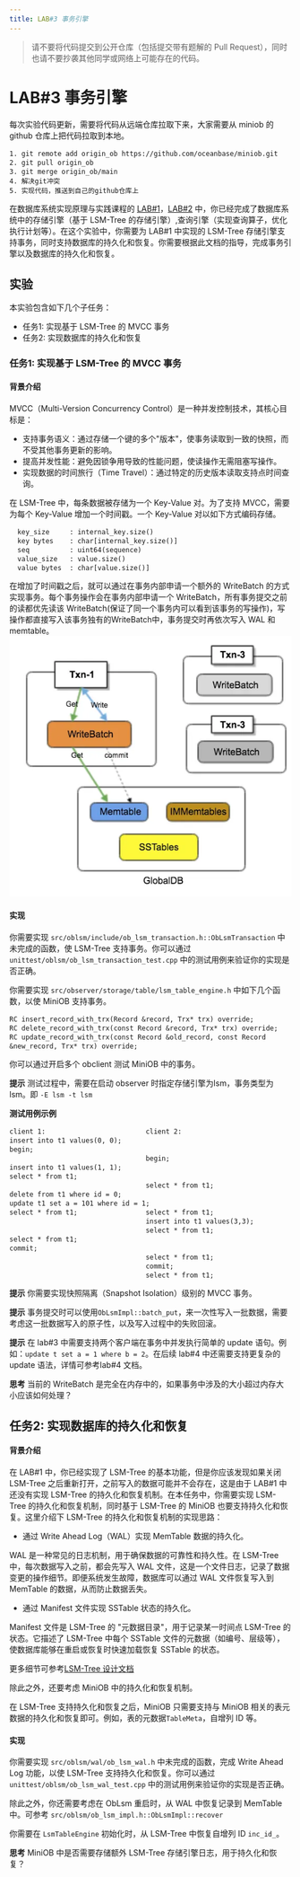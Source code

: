 ```yaml
---
title: LAB#3 事务引擎
---
```


> 请不要将代码提交到公开仓库（包括提交带有题解的 Pull Request），同时也请不要抄袭其他同学或网络上可能存在的代码。

# LAB#3 事务引擎

每次实验代码更新，需要将代码从远端仓库拉取下来，大家需要从 miniob 的 github 仓库上把代码拉取到本地。

```
1. git remote add origin_ob https://github.com/oceanbase/miniob.git
2. git pull origin_ob
3. git merge origin_ob/main
4. 解决git冲突
5. 实现代码，推送到自己的github仓库上
```

在数据库系统实现原理与实践课程的 [LAB#1](lab1.md)，[LAB#2](lab2.md) 中，你已经完成了数据库系统中的存储引擎（基于 LSM-Tree 的存储引擎）,查询引擎（实现查询算子，优化执行计划等）。在这个实验中，你需要为 LAB#1 中实现的 LSM-Tree 存储引擎支持事务，同时支持数据库的持久化和恢复。你需要根据此文档的指导，完成事务引擎以及数据库的持久化和恢复。

## 实验

本实验包含如下几个子任务：

- 任务1: 实现基于 LSM-Tree 的 MVCC 事务
- 任务2: 实现数据库的持久化和恢复

### 任务1: 实现基于 LSM-Tree 的 MVCC 事务

#### 背景介绍
MVCC（Multi-Version Concurrency Control）是一种并发控制技术，其核心目标是：

* 支持事务语义：通过存储一个键的多个"版本"，使事务读取到一致的快照，而不受其他事务更新的影响。
* 提高并发性能：避免因锁争用导致的性能问题，使读操作无需阻塞写操作。
* 实现数据的时间旅行（Time Travel）：通过特定的历史版本读取支持点时间查询。

在 LSM-Tree 中，每条数据被存储为一个 Key-Value 对。为了支持 MVCC，需要为每个 Key-Value 增加一个时间戳。一个 Key-Value 对以如下方式编码存储。
```
  key_size     : internal_key.size()
  key bytes    : char[internal_key.size()]
  seq          : uint64(sequence)
  value_size   : value.size()
  value bytes  : char[value.size()]
```

在增加了时间戳之后，就可以通过在事务内部申请一个额外的 WriteBatch 的方式实现事务。每个事务操作会在事务内部申请一个 WriteBatch，所有事务提交之前的读都优先读该 WriteBatch(保证了同一个事务内可以看到该事务的写操作)，写操作都直接写入该事务独有的WriteBatch中，事务提交时再依次写入 WAL 和 memtable。
![](images/transaction-mvcc.png)

#### 实现
你需要实现 `src/oblsm/include/ob_lsm_transaction.h::ObLsmTransaction` 中未完成的函数，使 LSM-Tree 支持事务。你可以通过 `unittest/oblsm/ob_lsm_transaction_test.cpp` 中的测试用例来验证你的实现是否正确。

你需要实现 `src/observer/storage/table/lsm_table_engine.h` 中如下几个函数，以使 MiniOB 支持事务。
```
RC insert_record_with_trx(Record &record, Trx* trx) override;
RC delete_record_with_trx(const Record &record, Trx* trx) override;
RC update_record_with_trx(const Record &old_record, const Record &new_record, Trx* trx) override;
```

你可以通过开启多个 obclient 测试 MiniOB 中的事务。

**提示** 测试过程中，需要在启动 observer 时指定存储引擎为lsm，事务类型为lsm。即 `-E lsm -t lsm`

**测试用例示例**
```
client 1:                         client 2:
insert into t1 values(0, 0);
begin;
                                  begin;
insert into t1 values(1, 1);
select * from t1;
                                  select * from t1;
delete from t1 where id = 0;
update t1 set a = 101 where id = 1;
select * from t1;                 select * from t1;
                                  insert into t1 values(3,3);
                                  select * from t1;
select * from t1;        
commit;
                                  select * from t1;
                                  commit;
                                  select * from t1;
```

**提示** 你需要实现快照隔离（Snapshot Isolation）级别的 MVCC 事务。

**提示** 事务提交时可以使用`ObLsmImpl::batch_put`，来一次性写入一批数据，需要考虑这一批数据写入的原子性，以及写入过程中的失败回滚。

**提示** 在 lab#3 中需要支持两个客户端在事务中并发执行简单的 update 语句。例如：`update t set a = 1 where b = 2`。在后续 lab#4 中还需要支持更复杂的 update 语法，详情可参考lab#4 文档。

**思考** 当前的 WriteBatch 是完全在内存中的，如果事务中涉及的大小超过内存大小应该如何处理？

## 任务2: 实现数据库的持久化和恢复

#### 背景介绍
在 LAB#1 中，你已经实现了 LSM-Tree 的基本功能，但是你应该发现如果关闭 LSM-Tree 之后重新打开，之前写入的数据可能并不会存在，这是由于 LAB#1 中还没有实现 LSM-Tree 的持久化和恢复机制。在本任务中，你需要实现 LSM-Tree 的持久化和恢复机制，同时基于 LSM-Tree 的 MiniOB 也要支持持久化和恢复。这里介绍下 LSM-Tree 的持久化和恢复机制的实现思路：

* 通过 Write Ahead Log（WAL）实现 MemTable 数据的持久化。
  
WAL 是一种常见的日志机制，用于确保数据的可靠性和持久性。在 LSM-Tree 中，每次数据写入之前，都会先写入 WAL 文件，这是一个文件日志，记录了数据变更的操作细节。即便系统发生故障，数据库可以通过 WAL 文件恢复写入到 MemTable 的数据，从而防止数据丢失。

* 通过 Manifest 文件实现 SSTable 状态的持久化。

Manifest 文件是 LSM-Tree 的 "元数据目录"，用于记录某一时间点 LSM-Tree 的状态。它描述了 LSM-Tree 中每个 SSTable 文件的元数据（如编号、层级等），使数据库能够在重启或恢复时快速加载恢复 SSTable 的状态。

更多细节可参考[LSM-Tree 设计文档](../design/miniob-lsm-tree.md)

除此之外，还要考虑 MiniOB 中的持久化和恢复机制。

在 LSM-Tree 支持持久化和恢复之后，MiniOB 只需要支持与 MiniOB 相关的表元数据的持久化和恢复即可。例如，表的元数据`TableMeta`，自增列 ID 等。

#### 实现

你需要实现 `src/oblsm/wal/ob_lsm_wal.h` 中未完成的函数，完成 Write Ahead Log 功能，以使 LSM-Tree 支持持久化和恢复。你可以通过 `unittest/oblsm/ob_lsm_wal_test.cpp` 中的测试用例来验证你的实现是否正确。

除此之外，你还需要考虑在 ObLsm 重启时，从 WAL 中恢复记录到 MemTable 中。可参考 `src/oblsm/ob_lsm_impl.h::ObLsmImpl::recover`

你需要在 `LsmTableEngine` 初始化时，从 LSM-Tree 中恢复自增列 ID  `inc_id_`。

**思考** MiniOB 中是否需要存储额外 LSM-Tree 存储引擎日志，用于持久化和恢复？
